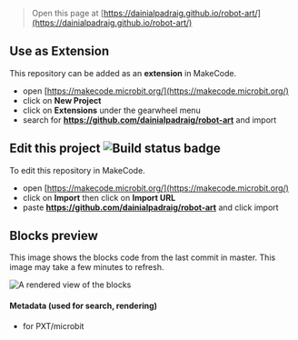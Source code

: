
> Open this page at [https://dainialpadraig.github.io/robot-art/](https://dainialpadraig.github.io/robot-art/)

## Use as Extension

This repository can be added as an **extension** in MakeCode.

* open [https://makecode.microbit.org/](https://makecode.microbit.org/)
* click on **New Project**
* click on **Extensions** under the gearwheel menu
* search for **https://github.com/dainialpadraig/robot-art** and import

## Edit this project ![Build status badge](https://github.com/dainialpadraig/robot-art/workflows/MakeCode/badge.svg)

To edit this repository in MakeCode.

* open [https://makecode.microbit.org/](https://makecode.microbit.org/)
* click on **Import** then click on **Import URL**
* paste **https://github.com/dainialpadraig/robot-art** and click import

## Blocks preview

This image shows the blocks code from the last commit in master.
This image may take a few minutes to refresh.

![A rendered view of the blocks](https://github.com/dainialpadraig/robot-art/raw/master/.github/makecode/blocks.png)

#### Metadata (used for search, rendering)

* for PXT/microbit
<script src="https://makecode.com/gh-pages-embed.js"></script><script>makeCodeRender("{{ site.makecode.home_url }}", "{{ site.github.owner_name }}/{{ site.github.repository_name }}");</script>
